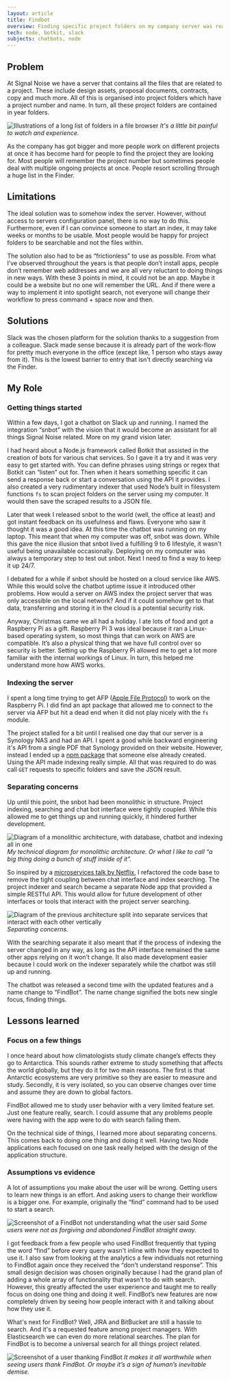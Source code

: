 ```yaml
---
layout: article
title: Findbot
overview: Finding specific project folders on my company server was really hard. So I created a Slack bot for my colleagues to locate and open project folders&nbsp;quickly.
tech: node, botkit, slack
subjects: chatbots, node
---
```


## Problem
At Signal Noise we have a server that contains all the files that are related to a project. These include design assets, proposal documents, contracts, copy and much more. All of this is organised into project folders which have a project number and name. In turn, all these project folders are contained in year folders.

![Illustrations of a long list of folders in a file browser](images/browser.svg)
*It's a little bit painful to watch and experience.*

As the company has got bigger and more people work on different projects at once it has become hard for people to find the project they are looking for. Most people will remember the project number but sometimes people deal with multiple ongoing projects at once. People resort scrolling through a huge list in the Finder.

## Limitations
The ideal solution was to somehow index the server. However, without access to servers configuration panel, there is no way to do this. Furthermore, even if I can convince someone to start an index, it may take weeks or months to be usable. Most people would be happy for project folders to be searchable and not the files within.

The solution also had to be as “frictionless” to use as possible. From what I’ve observed throughout the years is that people don’t install apps, people don’t remember web addresses and we are all very reluctant to doing things in new ways. With these 3 points in mind, it could not be an app. Maybe it could be a website but no one will remember the URL. And if there were a way to implement it into spotlight search, not everyone will change their workflow to press command + space now and then.

## Solutions
Slack was the chosen platform for the solution thanks to a suggestion from a colleague. Slack made sense because it is already part of the work-flow for pretty much everyone in the office (except like, 1 person who stays away from it). This is the lowest barrier to entry that isn't directly searching via the Finder.

## My Role
### Getting things started
Within a few days, I got a chatbot on Slack up and running. I named the integration “snbot” with the vision that it would become an assistant for all things Signal Noise related. More on my grand vision later.

I had heard about a Node.js framework called Botkit that assisted in the creation of bots for various chat services. So I gave it a try and it was very easy to get started with. You can define phrases using strings or regex that Botkit can “listen” out for. Then when it hears something specific it can send a response back or start a conversation using the API it provides. I also created a very rudimentary indexer that used Node’s built in filesystem functions `fs` to scan project folders on the server using my computer. It would then save the scraped results to a JSON file.

Later that week I released snbot to the world (well, the office at least) and got instant feedback on its usefulness and flaws. Everyone who saw it thought it was a good idea. At this time the chatbot was running on my laptop. This meant that when my computer was off, snbot was down. While this gave the nice illusion that snbot lived a fulfilling 9 to 6 lifestyle, it wasn't useful being unavailable occasionally. Deploying on my computer was always a temporary step to test out snbot. Next I need to find a way to keep it up 24/7.

I debated for a while if snbot should be hosted on a cloud service like AWS. While this would solve the chatbot uptime issue it introduced other problems. How would a server on AWS index the project server that was only accessible on the local network? And if it could somehow get to that data, transferring and storing it in the cloud is a potential security risk.

Anyway, Christmas came we all had a holiday. I ate lots of food and got a Raspberry Pi as a gift. Raspberry Pi 3 was ideal because it ran a Linux-based operating system, so most things that can work on AWS are compatible. It’s also a physical thing that we have full control over so security is better. Setting up the Raspberry Pi allowed me to get a lot more familiar with the internal workings of Linux. In turn, this helped me understand more how AWS works.

### Indexing the server
I spent a long time trying to get AFP ([Apple File Protocol](https://en.wikipedia.org/wiki/Apple_Filing_Protocol)) to work on the Raspberry Pi. I did find an apt package that allowed me to connect to the server via AFP but hit a dead end when it did not play nicely with the `fs` module.

The project stalled for a bit until I realised one day that our server is a Synology NAS and had an API. I spent a good while backward engineering it's API from a single PDF that Synology provided on their website. However, instead I ended up a [npm package](https://www.npmjs.com/package/synology) that someone else already created.
Using the API made indexing really simple. All that was required to do was call `GET` requests to specific folders and save the JSON result.

### Separating concerns
Up until this point, the snbot had been monolithic in structure. Project indexing, searching and chat bot interface were tightly coupled. While this allowed me to get things up and running quickly, it hindered further development.

![Diagram of a monolithic architecture, with database, chatbot and indexing all in one](images/monolithic_diagram.svg)
*My technical diagram for monolithic architecture. Or what I like to call “a big thing doing a bunch of stuff inside of it”.*

So inspired by a [microservices talk by Netflix](https://www.youtube.com/watch?v=57UK46qfBLY), I refactored the code base to remove the tight coupling between chat interface and index searching. The project indexer and search became a separate Node app that provided a simple RESTful API. This would allow for future development of other interfaces or tools that interact with the project server searching.

![Diagram of the previous architecture split into separate services that interact with each other vertically](images/services_diagram.svg)
*Separating concerns.*

With the searching separate it also meant that if the process of indexing the server changed in any way, as long as the API interface remained the same other apps relying on it won’t change.
It also made development easier because I could work on the indexer separately while the chatbot was still up and running.

The chatbot was released a second time with the updated features and a name change to “FindBot”. The name change signified the bots new single focus, finding things.

## Lessons learned
### Focus on a few things
I once heard about how climatologists study climate change’s effects they go to Antarctica. This sounds rather extreme to study something that affects the world globally, but they do it for two main reasons. The first is that Antarctic ecosystems are very primitive so they are easier to measure and study. Secondly, it is very isolated, so you can observe changes over time and assume they are down to global factors.

FindBot allowed me to study user behavior with a very limited feature set. Just one feature really, search. I could assume that any problems people were having with the app were to do with search failing them.

On the technical side of things, I learned more about separating concerns. This comes back to doing one thing and doing it well. Having two Node applications each focused on one task really helped with the design of the application structure.

### Assumptions vs evidence
A lot of assumptions you make about the user will be wrong. Getting users to learn new things is an effort. And asking users to change their workflow is a bigger one. For example, originally the “find” command had to be used to start a search.

![Screenshot of a FindBot not understanding what the user said](images/failed_chat.svg)
*Some users were not as forgiving and abandoned FindBot straight away.*

I got feedback from a few people who used FindBot frequently that typing the word “find” before every query wasn't inline with how they expected to use it.  I also saw from looking at the analytics a few individuals not returning to FindBot again once they received the “don't understand response”. This small design decision was chosen originally because I had the grand plan of adding a whole array of functionality that wasn't to do with search. However, this greatly affected the user experience and taught me to really focus on doing one thing and doing it well.
FindBot’s new features are now completely driven by seeing how people interact with it and talking about how they use it.

What's next for FindBot? Well, JIRA and BitBucket are still a hassle to search. And it's a requested feature among project managers. With Elasticsearch we can even do more relational searches. The plan for FindBot is to become a universal search for all things project related.

![Screenshot of a user thanking FindBot](images/thanks_chat.svg)
*It makes it all worthwhile when seeing users thank FindBot. Or maybe it’s a sign of human’s inevitable demise.*
